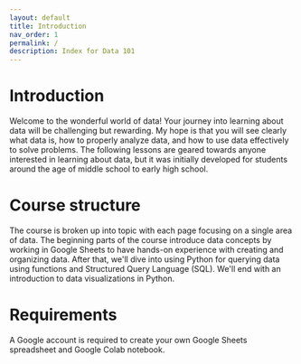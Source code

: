 ```yaml
---
layout: default
title: Introduction
nav_order: 1
permalink: /
description: Index for Data 101
---
```

# Introduction
Welcome to the wonderful world of data!  Your journey into learning about data will be challenging but rewarding.  My hope is that you will see clearly what data is, how to properly analyze data, and how to use data effectively to solve problems.  The following lessons are geared towards anyone interested in learning about data, but it was initially developed for students around the age of middle school to early high school.

# Course structure
The course is broken up into topic with each page focusing on a single area of data.  The beginning parts of the course introduce data concepts by working in Google Sheets to have hands-on experience with creating and organizing data.  After that, we'll dive into using Python for querying data using functions and Structured Query Language (SQL).  We'll end with an introduction to data visualizations in Python.

# Requirements
A Google account is required to create your own Google Sheets spreadsheet and Google Colab notebook.  
